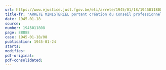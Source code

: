 ```yaml
---
url: https://www.ejustice.just.fgov.be/eli/arrete/1945/01/18/1945011808/justel
title-fr: "ARRETE MINISTERIEL portant création du Conseil professionnel de l'Industrie et du Commerce diamantaires"
date: 1945-01-18
source:
number: 1945011808
page: 88888
case: 1945-01-18/08
publication: 1945-01-24
starts:
modifies:
pdf-original:
pdf-consolidated:
---
```


